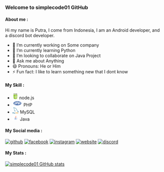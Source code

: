 ### Welcome to simplecode01 GitHub


#### About me :
Hi my name is Putra, I come from Indonesia, I am an Android developer, and a discord bot developer.

- 🔭 I’m currently working on Some company 
- 🌱 I’m currently learning Python
- 👯 I’m looking to collaborate on Java Project 
- 💬 Ask me about Anything
- 😄 Pronouns: He or Him 
- ⚡ Fun fact: I like to learn something new that I dont know 

#### My Skill :
- <img src='https://github.com/simplecode01/simplecode01/blob/main/nodejs.png' height='20'> node.js
- <img src='https://github.com/simplecode01/simplecode01/blob/main/php.png' height='20'> PHP
- <img src='https://github.com/simplecode01/simplecode01/blob/main/mysql.png' height='20'> MySQL
- <img src='https://github.com/simplecode01/simplecode01/blob/main/Java.png' height='20'> Java

#### My Social media :
[<img src='https://cdn.jsdelivr.net/npm/simple-icons@3.0.1/icons/github.svg' alt='github' height='40'>](https://github.com/simplecode01)  [<img src='https://cdn.jsdelivr.net/npm/simple-icons@3.0.1/icons/facebook.svg' alt='facebook' height='40'>](https://www.facebook.com/ptravi01/)  [<img src='https://cdn.jsdelivr.net/npm/simple-icons@3.0.1/icons/instagram.svg' alt='instagram' height='40'>](https://www.instagram.com/ptravi_01/)  [<img src='https://cdn.jsdelivr.net/npm/simple-icons@3.0.1/icons/icloud.svg' alt='website' height='40'>](https://simplecode01.wordpress.com)  [<img src='https://cdn.iconscout.com/icon/free/png-256/discord-1-555369.png' alt='discord' height='40'>](https://discord.gg/H4qEx29Uc4) 

#### My Stats :
[![simplecode01 GitHub stats](https://github-readme-stats.vercel.app/api?username=simplecode01)](https://github.com/anuraghazra/github-readme-stats)
